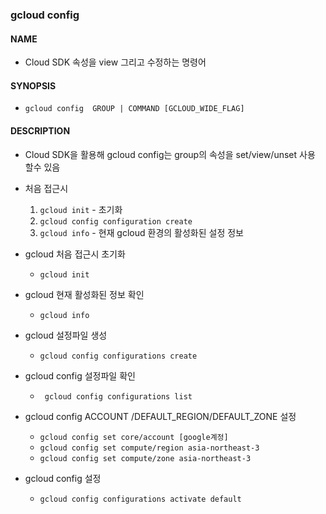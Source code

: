 ﻿### gcloud config
#### NAME
- Cloud SDK 속성을 view 그리고 수정하는 명령어
#### SYNOPSIS
- `gcloud config  GROUP | COMMAND [GCLOUD_WIDE_FLAG]`
#### DESCRIPTION
- Cloud SDK을 활용해 gcloud config는 group의 속성을 set/view/unset 사용 할수 있음
- 처음 접근시
	1. `gcloud init` - 초기화
	2. `gcloud config configuration create`
	3. `gcloud info` - 현재 gcloud 환경의 활성화된 설정 정보
- gcloud 처음 접근시 초기화
	- `gcloud init`
- gcloud 현재 활성화된 정보 확인
	- 	`gcloud info`

- gcloud 설정파일 생성
	 - `gcloud config configurations create`

 - gcloud config 설정파일 확인
	- ` gcloud config configurations list`
	
-  gcloud config  ACCOUNT /DEFAULT_REGION/DEFAULT_ZONE 설정
	- `gcloud config set core/account [google계정]`
	- `gcloud config set compute/region asia-northeast-3`
	- `gcloud config set compute/zone asia-northeast-3`
- gcloud config 설정 
	- `gcloud config configurations activate default`
